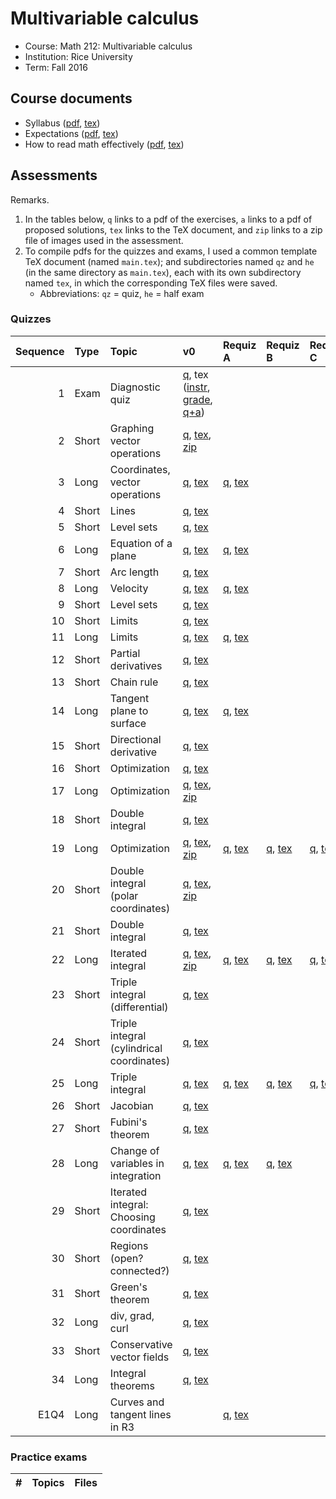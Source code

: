 # Multivariable calculus

- Course: Math 212: Multivariable calculus
- Institution: Rice University
- Term: Fall 2016



## Course documents

- Syllabus ([pdf](docs/pdf/syl.pdf), [tex](docs/tex/syl.tex))
- Expectations ([pdf](docs/pdf/exp.pdf), [tex](docs/tex/exp.tex))
- How to read math effectively ([pdf](docs/pdf/read.pdf), [tex](docs/tex/read.tex))



## Assessments

Remarks.

1. In the tables below, `q` links to a pdf of the exercises, `a` links to a pdf of proposed solutions, `tex` links to the TeX document, and `zip` links to a zip file of images used in the assessment.
2. To compile pdfs for the quizzes and exams, I used a common template TeX document (named `main.tex`); and subdirectories named `qz` and `he` (in the same directory as `main.tex`), each with its own subdirectory named `tex`, in which the corresponding TeX files were saved.
    - Abbreviations: `qz` = quiz, `he` = half exam

### Quizzes

| Sequence | Type  | Topic                                     | v0 | Requiz A | Requiz B | Requiz C |
|---------:|:------|:------------------------------------------|:---|:---------|:---------|:---------|
| 1        | Exam  | Diagnostic quiz                           | [q](assess/qz/pdf/01.pdf), tex ([instr](assess/qz/tex/01-instr.tex), [grade](assess/qz/tex/01-grade.tex), [q+a](assess/qz/tex/01.tex)) |  |  |  |
| 2        | Short | Graphing vector operations                | [q](assess/qz/pdf/02.pdf), [tex](assess/qz/tex/02.tex), [zip](assess/qz/tex/02-graphics.zip) |  |  |  |
| 3        | Long  | Coordinates, vector operations            | [q](assess/qz/pdf/03.pdf), [tex](assess/qz/tex/03.tex) | [q](assess/qz/pdf/03A.pdf), [tex](assess/qz/tex/03A.tex) |  |  |
| 4        | Short | Lines                                     | [q](assess/qz/pdf/04.pdf), [tex](assess/qz/tex/04.tex) |  |  |  |
| 5        | Short | Level sets                                | [q](assess/qz/pdf/05.pdf), [tex](assess/qz/tex/05.tex) |  |  |  |
| 6        | Long  | Equation of a plane                       | [q](assess/qz/pdf/06.pdf), [tex](assess/qz/tex/06.tex) | [q](assess/qz/pdf/06A.pdf), [tex](assess/qz/tex/06A.tex) |  |  |
| 7        | Short | Arc length                                | [q](assess/qz/pdf/07.pdf), [tex](assess/qz/tex/07.tex) |  |  |  |
| 8        | Long  | Velocity                                  | [q](assess/qz/pdf/08.pdf), [tex](assess/qz/tex/08.tex) | [q](assess/qz/pdf/08A.pdf), [tex](assess/qz/tex/08A.tex) |  |  |
| 9        | Short | Level sets                                | [q](assess/qz/pdf/09.pdf), [tex](assess/qz/tex/09.tex) |  |  |  |
| 10       | Short | Limits                                    | [q](assess/qz/pdf/10.pdf), [tex](assess/qz/tex/10.tex) |  |  |  |
| 11       | Long  | Limits                                    | [q](assess/qz/pdf/11.pdf), [tex](assess/qz/tex/11.tex) | [q](assess/qz/pdf/11A.pdf), [tex](assess/qz/tex/11A.tex) |  |  |
| 12       | Short | Partial derivatives                       | [q](assess/qz/pdf/12.pdf), [tex](assess/qz/tex/12.tex) |  |  |  |
| 13       | Short | Chain rule                                | [q](assess/qz/pdf/13.pdf), [tex](assess/qz/tex/13.tex) |  |  |  |
| 14       | Long  | Tangent plane to surface                  | [q](assess/qz/pdf/14.pdf), [tex](assess/qz/tex/14.tex) | [q](assess/qz/pdf/14A.pdf), [tex](assess/qz/tex/14A.tex) |  |  |
| 15       | Short | Directional derivative                    | [q](assess/qz/pdf/15.pdf), [tex](assess/qz/tex/15.tex) |  |  |  |
| 16       | Short | Optimization                              | [q](assess/qz/pdf/16.pdf), [tex](assess/qz/tex/16.tex) |  |  |  |
| 17       | Long  | Optimization                              | [q](assess/qz/pdf/17.pdf), [tex](assess/qz/tex/17.tex), [zip](assess/qz/tex/17-graphics.zip) |  |  |  |
| 18       | Short | Double integral                           | [q](assess/qz/pdf/18.pdf), [tex](assess/qz/tex/18.tex) |  |  |  |
| 19       | Long  | Optimization                              | [q](assess/qz/pdf/19.pdf), [tex](assess/qz/tex/19.tex), [zip](assess/qz/tex/19-graphics.zip) | [q](assess/qz/pdf/19A.pdf), [tex](assess/qz/tex/19A.tex) | [q](assess/qz/pdf/19B.pdf), [tex](assess/qz/tex/19B.tex) | [q](assess/qz/pdf/19C.pdf), [tex](assess/qz/tex/19C.tex) |
| 20       | Short | Double integral (polar coordinates)       | [q](assess/qz/pdf/20.pdf), [tex](assess/qz/tex/20.tex), [zip](assess/qz/tex/20-graphics.zip) |  |  |  |
| 21       | Short | Double integral                           | [q](assess/qz/pdf/21.pdf), [tex](assess/qz/tex/21.tex) |  |  |  |
| 22       | Long  | Iterated integral                         | [q](assess/qz/pdf/22.pdf), [tex](assess/qz/tex/22.tex), [zip](assess/qz/tex/22-graphics.zip) | [q](assess/qz/pdf/22A.pdf), [tex](assess/qz/tex/22A.tex) | [q](assess/qz/pdf/22B.pdf), [tex](assess/qz/tex/22B.tex) | [q](assess/qz/pdf/22C.pdf), [tex](assess/qz/tex/22C.tex) |
| 23       | Short | Triple integral (differential)            | [q](assess/qz/pdf/23.pdf), [tex](assess/qz/tex/23.tex) |  |  |  |
| 24       | Short | Triple integral (cylindrical coordinates) | [q](assess/qz/pdf/24.pdf), [tex](assess/qz/tex/24.tex) |  |  |  |
| 25       | Long  | Triple integral                           | [q](assess/qz/pdf/25.pdf), [tex](assess/qz/tex/25.tex) | [q](assess/qz/pdf/25A.pdf), [tex](assess/qz/tex/25A.tex) | [q](assess/qz/pdf/25B.pdf), [tex](assess/qz/tex/25B.tex) | [q](assess/qz/pdf/25C.pdf), [tex](assess/qz/tex/25C.tex) |
| 26       | Short | Jacobian                                  | [q](assess/qz/pdf/26.pdf), [tex](assess/qz/tex/26.tex) |  |  |  |
| 27       | Short | Fubini's theorem                          | [q](assess/qz/pdf/27.pdf), [tex](assess/qz/tex/27.tex) |  |  |  |
| 28       | Long  | Change of variables in integration        | [q](assess/qz/pdf/28.pdf), [tex](assess/qz/tex/28.tex) | [q](assess/qz/pdf/28A.pdf), [tex](assess/qz/tex/28A.tex) | [q](assess/qz/pdf/28B.pdf), [tex](assess/qz/tex/28B.tex) |  |
| 29       | Short | Iterated integral: Choosing coordinates   | [q](assess/qz/pdf/29.pdf), [tex](assess/qz/tex/29.tex) |  |  |  |
| 30       | Short | Regions (open? connected?)                | [q](assess/qz/pdf/30.pdf), [tex](assess/qz/tex/30.tex) |  |  |  |
| 31       | Short | Green's theorem                           | [q](assess/qz/pdf/31.pdf), [tex](assess/qz/tex/31.tex) |  |  |  |
| 32       | Long  | div, grad, curl                           | [q](assess/qz/pdf/32.pdf), [tex](assess/qz/tex/32.tex) |  |  |  |
| 33       | Short | Conservative vector fields                | [q](assess/qz/pdf/33.pdf), [tex](assess/qz/tex/33.tex) |  |  |  |
| 34       | Long  | Integral theorems                         | [q](assess/qz/pdf/34.pdf), [tex](assess/qz/tex/34.tex) |  |  |  |
| E1Q4     | Long  | Curves and tangent lines in R3            |  | [q](assess/qz/pdf/E1Q4A.pdf), [tex](assess/qz/tex/E1Q4A.tex) |  |  |

### Practice exams

| # | Topics | Files |
|--:|:-------|:------|

